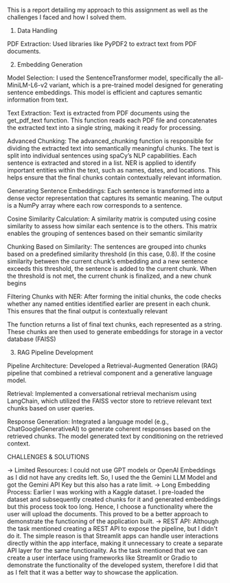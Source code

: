 This is a report detailing my approach to this assignment as well as the challenges I faced and how I solved them.

1. Data Handling

PDF Extraction: 
Used libraries like PyPDF2 to extract text from PDF documents.

2. Embedding Generation

Model Selection:
I used the SentenceTransformer model, specifically the all-MiniLM-L6-v2 variant, which is a pre-trained model designed for generating sentence embeddings. This model is efficient and captures semantic information from text.

Text Extraction:
Text is extracted from PDF documents using the get_pdf_text function. This function reads each PDF file and concatenates the extracted text into a single string, making it ready for processing.

Advanced Chunking:
The advanced_chunking function is responsible for dividing the extracted text into semantically meaningful chunks.
The text is split into individual sentences using spaCy’s NLP capabilities. Each sentence is extracted and stored in a list.
NER is applied to identify important entities within the text, such as names, dates, and locations. This helps ensure that the final chunks contain contextually relevant information.

Generating Sentence Embeddings:
Each sentence is transformed into a dense vector representation that captures its semantic meaning. The output is a NumPy array where each row corresponds to a sentence.

Cosine Similarity Calculation:
A similarity matrix is computed using cosine similarity to assess how similar each sentence is to the others. This matrix enables the grouping of sentences based on their semantic similarity

Chunking Based on Similarity:
The sentences are grouped into chunks based on a predefined similarity threshold (in this case, 0.8). If the cosine similarity between the current chunk’s embedding and a new sentence exceeds this threshold, the sentence is added to the current chunk.
When the threshold is not met, the current chunk is finalized, and a new chunk begins

Filtering Chunks with NER:
After forming the initial chunks, the code checks whether any named entities identified earlier are present in each chunk. This ensures that the final output is contextually relevant

The function returns a list of final text chunks, each represented as a string. These chunks are then used to generate embeddings for storage in a vector database (FAISS)

3. RAG Pipeline Development

Pipeline Architecture:
Developed a Retrieval-Augmented Generation (RAG) pipeline that combined a retrieval component and a generative language model.

Retrieval:
Implemented a conversational retrieval mechanism using LangChain, which utilized the FAISS vector store to retrieve relevant text chunks based on user queries.

Response Generation:
Integrated a language model (e.g., ChatGoogleGenerativeAI) to generate coherent responses based on the retrieved chunks. The model generated text by conditioning on the retrieved context.


CHALLENGES & SOLUTIONS

-> Limited Resources: I could not use GPT models or OpenAI Embeddings as I did not have any credits left. So, I used the the Gemini LLM Model and got the Gemini API Key but this also has a rate limit.
-> Long Embedding Process: Earlier I was working with a Kaggle dataset. I pre-loaded the dataset and subsequently created chunks for it and generated embeddings but this process took too long. Hence, I choose a functionality where the user will upload the documents. This proved to be a better approach to demonstrate the functioning of the application built.
-> REST API: Although the task mentioned creating a REST API to expose the pipeline, but I didn't do it. The simple reason is that Streamlit apps can handle user interactions directly within the app interface, making it unnecessary to create a separate API layer for the same functionality. As the task mentioned that we can create a user interface using frameworks like Streamlit or Gradio to
demonstrate the functionality of the developed system, therefore I did that as I felt that it was a better way to showcase the application.
